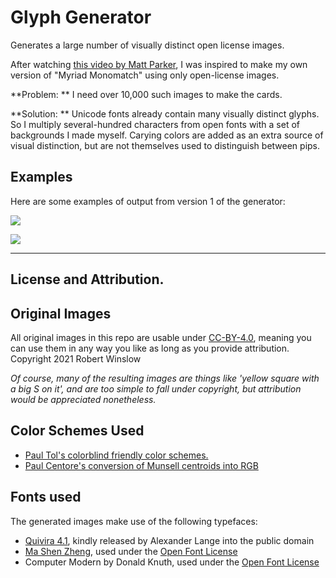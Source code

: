 # Glyph Generator
Generates a large number of visually distinct open license images.

After watching [this video by Matt Parker](https://www.youtube.com/watch?v=VTDKqW_GLkw), I was inspired to make my own version of "Myriad Monomatch" using only open-license images.


**Problem: ** I need over 10,000 such images to make the cards.

**Solution: ** Unicode fonts already contain many visually distinct glyphs. So I multiply several-hundred characters from open fonts with a set of backgrounds I made myself.
Carying colors are added as an extra source of visual distinction, but are not themselves used to distinguish between pips.



## Examples

Here are some examples of output from version 1 of the generator: 

![](\outputvectors\glyph2-345.svg)



![](\outputvectors2\glyph0-0.png)

---

## License and Attribution.


## Original Images
All original images in this repo are usable under [CC-BY-4.0](https://creativecommons.org/licenses/by/4.0/), 
meaning you can use them in any way you like as long as you provide attribution.  
Copyright 2021 Robert Winslow

_Of course, many of the resulting images are things like 'yellow square with a big S on it', and are too simple to fall under copyright, but attribution would be appreciated nonetheless._

## Color Schemes Used
- [Paul Tol's colorblind friendly color schemes.](https://personal.sron.nl/~pault/)
- [Paul Centore's conversion of Munsell centroids into RGB](https://www.munsellcolourscienceforpainters.com/ISCCNBS/ISCCNBSSystem.html)


## Fonts used

The generated images make use of the following typefaces:
- [Quivira 4.1](http://www.quivira-font.com/), kindly released by Alexander Lange into the public domain 
- [Ma Shen Zheng](https://fonts.google.com/specimen/Ma+Shan+Zheng#glyphs), used under the [Open Font License](https://scripts.sil.org/cms/scripts/page.php?site_id=nrsi&id=OFL)
- Computer Modern by Donald Knuth, used under the [Open Font License](https://scripts.sil.org/cms/scripts/page.php?site_id=nrsi&id=OFL)


